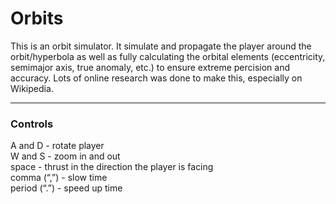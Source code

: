 # Orbits

This is an orbit simulator. It simulate and propagate the player around the orbit/hyperbola as well as fully calculating the orbital elements (eccentricity, semimajor axis, true anomaly, etc.) to ensure extreme percision and accuracy. Lots of online research was done to make this, especially on Wikipedia.


___


### Controls
A and D - rotate player  
W and S - zoom in and out  
space - thrust in the direction the player is facing  
comma (“,”) - slow time  
period (“.”) - speed up time  